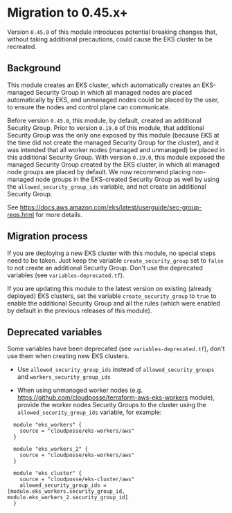 # Migration to 0.45.x+

Version `0.45.0` of this module introduces potential breaking changes that, without taking additional precautions, could cause the EKS cluster to be recreated.

## Background

This module creates an EKS cluster, which automatically creates an EKS-managed Security Group in which all managed nodes are placed automatically by EKS, and unmanaged nodes could be placed
by the user, to ensure the nodes and control plane can communicate.

Before version `0.45.0`, this module, by default, created an additional Security Group. Prior to version `0.19.0` of this module, that additional Security Group was the only one exposed by
this module (because EKS at the time did not create the managed Security Group for the cluster), and it was intended that all worker nodes (managed and unmanaged) be placed in this
additional Security Group. With version `0.19.0`, this module exposed the managed Security Group created by the EKS cluster, in which all managed node groups are placed by default. We now
recommend placing non-managed node groups in the EKS-created Security Group as well by using the `allowed_security_group_ids` variable, and not create an additional Security Group.

See https://docs.aws.amazon.com/eks/latest/userguide/sec-group-reqs.html for more details.

## Migration process

If you are deploying a new EKS cluster with this module, no special steps need to be taken. Just keep the variable `create_security_group` set to `false` to not create an additional Security
Group. Don't use the deprecated variables (see `variables-deprecated.tf`).

If you are updating this module to the latest version on existing (already deployed) EKS clusters, set the variable `create_security_group` to `true` to enable the additional Security Group
and all the rules (which were enabled by default in the previous releases of this module).

## Deprecated variables

Some variables have been deprecated (see `variables-deprecated.tf`), don't use them when creating new EKS clusters.

- Use `allowed_security_group_ids` instead of `allowed_security_groups` and `workers_security_group_ids`

- When using unmanaged worker nodes (e.g. https://github.com/cloudposse/terraform-aws-eks-workers module), provide the worker nodes Security Groups to the cluster using
  the `allowed_security_group_ids` variable, for example:

```hcl
  module "eks_workers" {
    source = "cloudposse/eks-workers/aws"
  }

  module "eks_workers_2" {
    source = "cloudposse/eks-workers/aws"
  }

  module "eks_cluster" {
    source = "cloudposse/eks-cluster/aws"
    allowed_security_group_ids = [module.eks_workers.security_group_id, module.eks_workers_2.security_group_id]
  }
```
